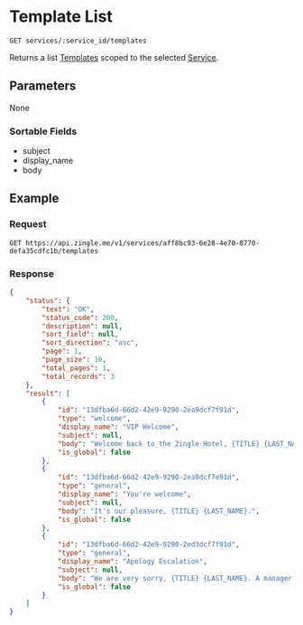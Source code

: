 # Template List

    GET services/:service_id/templates
    
Returns a list [Templates] scoped to the selected [Service].

## Parameters
None
### Sortable Fields
* subject
* display_name
* body

## Example
### Request

    GET https://api.zingle.me/v1/services/aff8bc93-6e28-4e70-8770-defa35cdfc1b/templates

### Response
``` json
{
    "status": {
        "text": "OK",
        "status_code": 200,
        "description": null,
        "sort_field": null,
        "sort_direction": "asc",
        "page": 1,
        "page_size": 10,
        "total_pages": 1,
        "total_records": 3       
    },
    "result": [
        {
            "id": "13dfba6d-66d2-42e9-9290-2ea9dcf7f91d",
            "type": "welcome",
            "display_name": "VIP Welcome",
            "subject": null,
            "body": "Welcome back to the Zingle Hotel, {TITLE} {LAST_NAME}. We are very excited to have you back. Let us know if you need anything during your stay.",
            "is_global": false
        },
        {
            "id": "13dfba6d-66d2-42e9-9290-2ea9dcf7e91d",
            "type": "general",
            "display_name": "You're welcome",
            "subject": null,
            "body": "It's our pleasure, {TITLE} {LAST_NAME}.",
            "is_global": false
        },
        {
            "id": "13dfba6d-66d2-42e9-9290-2ed3dcf7f91d",
            "type": "general",
            "display_name": "Apology Escalation",
            "subject": null,
            "body": "We are very sorry, {TITLE} {LAST_NAME}. A manager will be in touch with you very shortly.",
            "is_global": false
        }                
    ]
}
```

[Templates]: README.md
[Service]: /services/README.md
